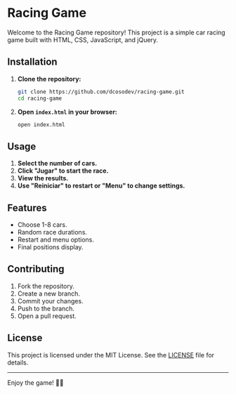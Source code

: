 # Racing Game

Welcome to the Racing Game repository! This project is a simple car racing game built with HTML, CSS, JavaScript, and jQuery.

## Installation

1. **Clone the repository:**
    ```sh
    git clone https://github.com/dcosodev/racing-game.git
    cd racing-game
    ```

2. **Open `index.html` in your browser:**
    ```sh
    open index.html
    ```

## Usage

1. **Select the number of cars.**
2. **Click "Jugar" to start the race.**
3. **View the results.**
4. **Use "Reiniciar" to restart or "Menu" to change settings.**

## Features

- Choose 1-8 cars.
- Random race durations.
- Restart and menu options.
- Final positions display.

## Contributing

1. Fork the repository.
2. Create a new branch.
3. Commit your changes.
4. Push to the branch.
5. Open a pull request.

## License

This project is licensed under the MIT License. See the [LICENSE](LICENSE) file for details.

---

Enjoy the game! 🚗💨
